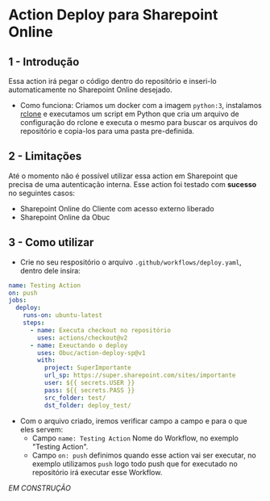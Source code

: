 # Action Deploy para Sharepoint Online
## 1 - Introdução
Essa action irá pegar o código dentro do repositório e inseri-lo automaticamente no Sharepoint Online desejado.

- Como funciona: Criamos um docker com a imagem `python:3`, instalamos [rclone](https://rclone.org/) e executamos um script em Python que cria um arquivo de configuração do rclone e executa o mesmo para buscar os arquivos do repositório e copia-los para uma pasta pre-definida.

## 2 - Limitações
Até o momento não é possível utilizar essa action em Sharepoint que precisa de uma autenticação interna.
Esse action foi testado com **sucesso** no seguintes casos:
- Sharepoint Online do Cliente com acesso externo liberado
- Sharepoint Online da Obuc

## 3 - Como utilizar
- Crie no seu respositório o arquivo `.github/workflows/deploy.yaml`, dentro dele insira:

```yaml
name: Testing Action
on: push
jobs:
  deploy:
    runs-on: ubuntu-latest
    steps:
      - name: Executa checkout no repositório 
        uses: actions/checkout@v2
      - name: Exeuctando o deploy
        uses: Obuc/action-deploy-sp@v1
        with:
          project: SuperImportante
          url_sp: https://super.sharepoint.com/sites/importante
          user: ${{ secrets.USER }}
          pass: ${{ secrets.PASS }}
          src_folder: test/
          dst_folder: deploy_test/
```

- Com o arquivo criado, iremos verificar campo a campo e para o que eles servem:
    - Campo `name: Testing Action` Nome do Workflow, no exemplo "Testing Action".
    - Campo `on: push` definimos quando esse action vai ser executar, no exemplo utilizamos `push` logo todo push que for executado no repositório irá executar esse Workflow.

_EM CONSTRUÇÃO_
